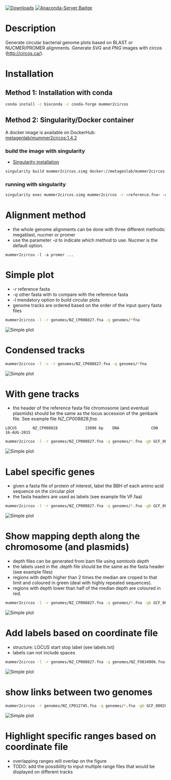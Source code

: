 [![Downloads](https://anaconda.org/bioconda/mummer2circos/badges/downloads.svg?label=Bioconda)](https://anaconda.org/bioconda/mummer2circos) 
[![Anaconda-Server Badge](https://anaconda.org/bioconda/mummer2circos/badges/latest_release_date.svg)](https://anaconda.org/bioconda/mummer2circos)

# Description

Generate circular bacterial genome plots based on BLAST or NUCMER/PROMER alignments. Generate *SVG* and *PNG* images with circos (http://circos.ca/).

# Installation

## Method 1: Installation with conda


```bash
conda install -c bioconda -c conda-forge mummer2circos
```

## Method 2: Singularity/Docker container   

A docker image is available on DockerHub: [metagenlab/mummer2circos:1.4.2](https://hub.docker.com/layers/metagenlab/mummer2circos/1.4.2/images/sha256-95144bb1e256e7902b417c89ea07679a254602fce2b3f871fc98794284e65b88?context=explore)



### build the image with singularity

- [Singularity installation](https://sylabs.io/guides/3.0/user-guide/installation.html)

```bash
singularity build mummer2circos.simg docker://metagenlab/mummer2circos:1.4.2
```

### running with singularity

```bash
singularity exec mummer2circos.simg mummer2circos -r <reference.fna> -q <query.fna>  -l
```

# Alignment method

- the whole genome alignments can be done with three different methods: megablast, nucmer or promer
- use the parameter *-a* to indicate which method to use. Nucmer is the default option.

```mummer2circos -l -a promer ...```

# Simple plot

- *-r* reference fasta
- *-q* other fasta with to compare with the reference fasta
- *-l* mendatory option to build circular plots
- genome tracks are ordered based on the order of the input query fasta files

```bash
mummer2circos -l -r genomes/NZ_CP008827.fna -q genomes/*fna
```

![Simple plot](examples/images/nucmer2circos_simple.png)

# Condensed tracks

```bash
mummer2circos -l -c -r genomes/NZ_CP008827.fna -q genomes/*fna
```

![Simple plot](examples/images/nucmer2circos_condensed.png)

# With gene tracks

- the header of the reference fasta file chromosome (and eventual plasmids) should be the same as the locus accession of the genbank file. See example file *NZ_CP008828.fna*.

```LOCUS       NZ_CP008828            15096 bp    DNA              CON 16-AUG-2015```

```bash
mummer2circos -l -r genomes/NZ_CP008827.fna -q genomes/*.fna -gb GCF_000281535_merged.gbk
```

![Simple plot](examples/images/nucmer2circos_gene_tracks.png)

# Label specific genes

- given a fasta file of protein of interest, label the BBH of each amino acid sequence on the circular plot
- the fasta headers are used as labels (see example file VF.faa)

```bash
mummer2circos -l -r genomes/NZ_CP008827.fna -q genomes/*.fna -gb GCF_000281535_merged.gbk -b VF.faa 
```

![Simple plot](examples/images/nucmer2circos_labels.png)

# Show mapping depth along the chromosome (and plasmids)

- depth files can be generated from bam file using *samtools depth*
- the labels used in the .depth file should be the same as the fasta header (see example files) 
- regions with depth higher than 2 times the median are croped to that limit and coloured in green (deal with highly repeated sequences).
- regions with depth lower than half of the median depth are coloured in red.

```bash
mummer2circos -l -r genomes/NZ_CP008827.fna -q genomes/*.fna -gb GCF_000281535_merged.gbk -b VF.faa -s GCF_000281535.depth
```

![Simple plot](examples/images/nucmer2circos_depth.png)

# Add labels based on coordinate file

- structure: LOCUS start stop label (see labels.txt)
- labels can not include spaces

```bash
mummer2circos -l -r genomes/NZ_CP008827.fna -q genomes/NZ_FO834906.fna -gb GCF_000281535_merged.gbk -b VF.faa -s GCF_000281535.depth -lf labels.txt
```

![Simple plot](examples/images/nucmer2circos_labels_coord.png)

# show links between two genomes 

```bash
mummer2circos -r genomes/NZ_CP012745.fna -q genomes/*.fna -gb GCF_000281535_merged.gbk -b VF.faa -s GCF_000281535.depth -lf labels.txt
```

![Simple plot](examples/images/nucmer2circos_links.png)

# Highlight specific ranges based on coordinate file

- overlapping ranges will overlap on the figure
- TODO: add the possibility to input multiple range files that would be displayed on different tracks



